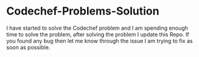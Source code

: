 # Codechef-Problems-Solution

I have started to solve the Codechef problem and I am spending enough time to solve the problem, after solving the problem I update this Repo. If you found any bug then let me know through the issue I am trying to fix as soon as possible.
